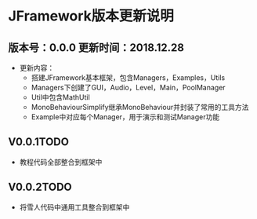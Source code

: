 # JFramework版本更新说明
## **版本号：0.0.0  更新时间：2018.12.28**
* 更新内容：
  * 搭建JFramework基本框架，包含Managers，Examples，Utils
  * Managers下创建了GUI，Audio，Level，Main，PoolManager
  * Util中包含MathUtil
  * MonoBehaviourSimplify继承MonoBehaviour并封装了常用的工具方法
  * Example中对应每个Manager，用于演示和测试Manager功能
 
 ## **V0.0.1TODO**
   * 教程代码全部整合到框架中
   
 ## **V0.0.2TODO**
   * 将雪人代码中通用工具整合到框架中
  
